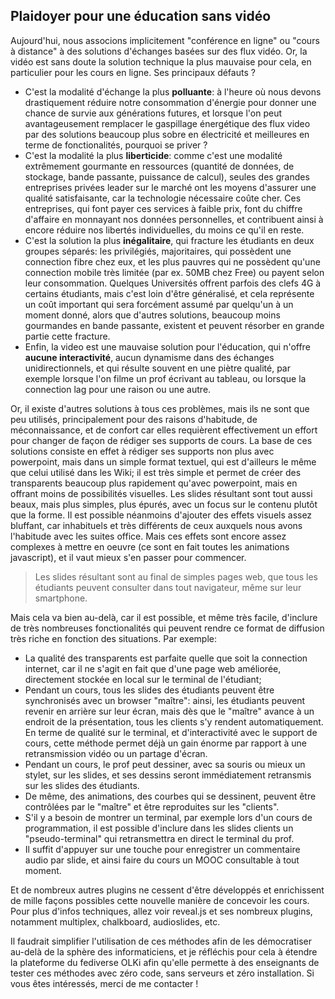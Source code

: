 ## Plaidoyer pour une éducation sans vidéo

Aujourd'hui, nous associons implicitement "conférence en ligne" ou "cours à distance"
à des solutions d'échanges basées sur des flux vidéo.
Or, la vidéo est sans doute la solution technique la plus mauvaise pour cela,
en particulier pour les cours en ligne.
Ses principaux défauts ?

- C'est la modalité d'échange la plus **polluante**: à l'heure où nous devons drastiquement réduire notre
consommation d'énergie pour donner une chance de survie aux générations futures, et lorsque l'on peut
avantageusement remplacer le gaspillage énergétique des flux video par des solutions beaucoup plus sobre
en électricité et meilleures en terme de fonctionalités, pourquoi se priver ?
- C'est la modalité la plus **liberticide**: comme c'est une modalité extrêmement gourmante en ressources
(quantité de données, de stockage, bande passante, puissance de calcul), seules des grandes entreprises privées
leader sur le marché ont les moyens d'assurer une qualité satisfaisante, car la technologie nécessaire coûte cher.
Ces entreprises, qui font payer ces services à faible prix, font du chiffre d'affaire en monnayant nos données
personnelles, et contribuent ainsi à encore réduire nos libertés individuelles, du moins ce qu'il en reste.
- C'est la solution la plus **inégalitaire**, qui fracture les étudiants en deux groupes séparés:
les privilégiés, majoritaires, qui possèdent une connection fibre chez eux, et les plus pauvres qui ne possèdent
qu'une connection mobile très limitée (par ex. 50MB chez Free) ou payent selon leur consommation.
Quelques Universités offrent parfois des clefs 4G à certains étudiants, mais c'est loin d'être généralisé, et
cela représente un coût important qui sera forcément assumé par quelqu'un à un moment donné, alors que
d'autres solutions, beaucoup moins gourmandes en bande passante, existent et peuvent résorber en grande partie
cette fracture.
- Enfin, la video est une mauvaise solution pour l'éducation, qui n'offre **aucune interactivité**, aucun dynamisme
dans des échanges unidirectionnels, et qui résulte souvent en une piètre qualité, par exemple lorsque l'on filme
un prof écrivant au tableau, ou lorsque la connection lag pour une raison ou une autre.

Or, il existe d'autres solutions à tous ces problèmes, mais ils ne sont que peu utilisés,
principalement pour des raisons d'habitude, de méconnaissance, et de confort car elles requièrent effectivement
un effort pour changer de façon de rédiger ses supports de cours.
La base de ces solutions consiste en effet à rédiger ses supports non plus avec powerpoint, mais dans un simple
format textuel, qui est d'ailleurs le même que celui utilisé dans les Wiki; il est très simple et
permet de créer des transparents beaucoup plus rapidement qu'avec powerpoint, mais en offrant moins de possibilités
visuelles. Les slides résultant sont tout aussi beaux, mais plus simples, plus épurés, avec un focus sur le contenu
plutôt que la forme. Il est possible néanmoins d'ajouter des effets visuels assez bluffant, car inhabituels et
très différents de ceux auxquels nous avons l'habitude avec les suites office. Mais ces effets sont encore assez
complexes à mettre en oeuvre (ce sont en fait toutes les animations javascript), et il vaut mieux s'en passer
pour commencer.

> Les slides résultant sont au final de simples pages web, que tous les étudiants peuvent consulter dans tout
> navigateur, même sur leur smartphone.

Mais cela va bien au-delà, car il est possible, et même très facile, d'inclure de très nombreuses fonctionalités
qui peuvent rendre ce format de diffusion très riche en fonction des situations. Par exemple:

- La qualité des transparents est parfaite quelle que soit la connection internet, car il ne s'agit en fait que
d'une page web améliorée, directement stockée en local sur le terminal de l'étudiant;
- Pendant un cours, tous les slides des étudiants peuvent être synchronisés avec un browser "maître": ainsi, les
étudiants peuvent revenir en arrière sur leur écran, mais dès que le "maître" avance à un endroit de la présentation,
tous les clients s'y rendent automatiquement. En terme de qualité sur le terminal, et d'interactivité avec le
support de cours, cette méthode permet déjà un gain énorme par rapport à une retransmission vidéo ou un partage d'écran.
- Pendant un cours, le prof peut dessiner, avec sa souris ou mieux un stylet, sur les slides, et ses dessins seront
immédiatement retransmis sur les slides des étudiants.
- De même, des animations, des courbes qui se dessinent, peuvent être contrôlées par le "maître" et être reproduites
sur les "clients".
- S'il y a besoin de montrer un terminal, par exemple lors d'un cours de programmation, il est possible d'inclure
dans les slides clients un "pseudo-terminal" qui retransmettra en direct le terminal du prof.
- Il suffit d'appuyer sur une touche pour enregistrer un commentaire audio par slide, et ainsi faire du cours
un MOOC consultable à tout moment.

Et de nombreux autres plugins ne cessent d'être développés et enrichissent de mille façons possibles cette nouvelle
manière de concevoir les cours.
Pour plus d'infos techniques, allez voir reveal.js et ses nombreux plugins, notamment multiplex, chalkboard, audioslides, etc.

Il faudrait simplifier l'utilisation de ces méthodes afin de les démocratiser au-delà de la sphère des informaticiens,
et je réfléchis pour cela à étendre la plateforme du fediverse OLKi afin qu'elle permette à des enseignants
de tester ces méthodes avec zéro code, sans serveurs et zéro installation.
Si vous êtes intéressés, merci de me contacter !

